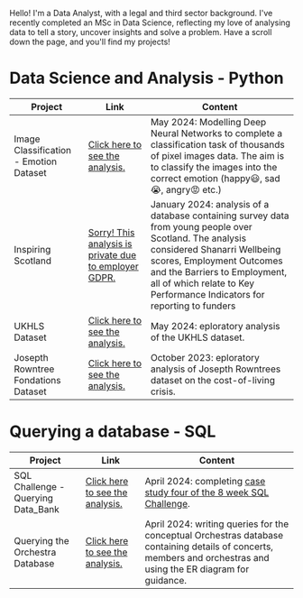 Hello! I'm a Data Analyst, with a legal and third sector background. I've recently completed an MSc in Data Science, reflecting my love of analysing data to tell a story, uncover insights and solve a problem. Have a scroll down the page, and you'll find my projects!

# Data Science and Analysis - Python
| Project         | Link | Content                                                                                          |
|-------------------|------|--------------------------------------------------------------------------------------------------|
| Image Classification - Emotion Dataset | [Click here to see the analysis.](https://github.com/Anna-amon/classification_emotions/blob/main/Emotion_Classification.ipynb)| May 2024: Modelling Deep Neural Networks to complete a classification task of thousands of pixel images data. The aim is to classify the images into the correct emotion (happy😃, sad 😭, angry😡 etc.) |
| Inspiring Scotland | [Sorry! This analysis is private due to employer GDPR.](https://github.com/Anna-amon/Inspiring-Scotland.git)| January 2024: analysis of a database containing survey data from young people over Scotland. The analysis considered Shanarri Wellbeing scores, Employment Outcomes and the Barriers to Employment, all of which relate to Key Performance Indicators for reporting to funders |
| UKHLS Dataset | [Click here to see the analysis.](https://github.com/Anna-amon/UKHLS/edit/main/README.md)| May 2024: eploratory analysis of the UKHLS dataset. |
| Josepth Rowntree Fondations Dataset | [Click here to see the analysis.](https://github.com/Anna-amon/Joseph_Rowntree_Data) | October 2023: eploratory analysis of Josepth Rowntrees dataset on the cost-of-living crisis. |

# Querying a database - SQL


| Project         | Link | Content                                                                                          |
|-------------------|------|--------------------------------------------------------------------------------------------------|
| SQL Challenge - Querying Data_Bank | [Click here to see the analysis.](https://github.com/Anna-amon/SQL_Challenge_1)| April 2024: completing [case study four of the 8 week SQL Challenge](https://8weeksqlchallenge.com/case-study-4/).  |
| Querying the Orchestra Database | [Click here to see the analysis.](https://github.com/Anna-amon/SQL_Orchestra_Database)| April 2024: writing queries for the conceptual Orchestras database containing details of concerts, members and orchestras and using the ER diagram for guidance.
